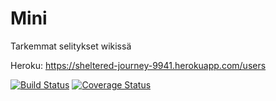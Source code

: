 # Mini

Tarkemmat selitykset wikissä
  
Heroku: https://sheltered-journey-9941.herokuapp.com/users

[![Build Status](https://travis-ci.org/Valtis/Mini.svg?branch=master)](https://travis-ci.org/Valtis/Mini)
[![Coverage Status](https://coveralls.io/repos/Valtis/Mini/badge.svg?branch=master)](https://coveralls.io/r/Valtis/Mini?branch=master)
